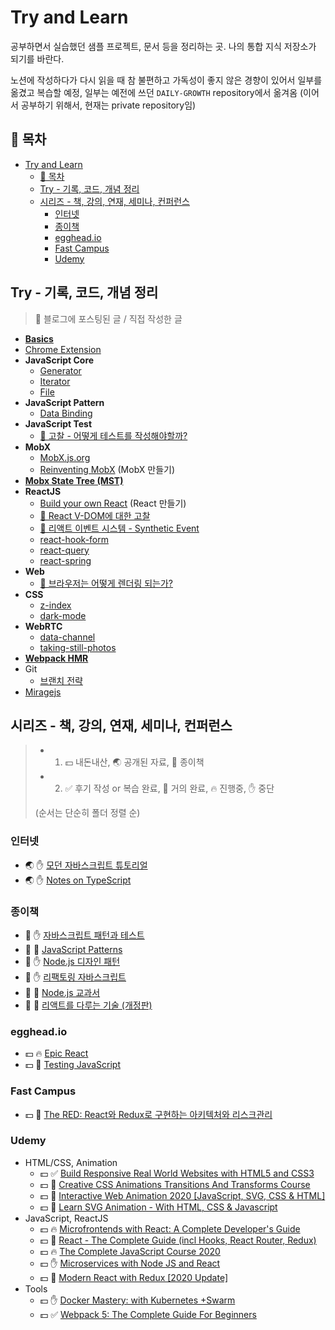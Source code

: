 # Try and Learn

공부하면서 실습했던 샘플 프로젝트, 문서 등을 정리하는 곳. 나의 통합 지식 저장소가 되기를 바란다.

노션에 작성하다가 다시 읽을 때 참 불편하고 가독성이 좋지 않은 경향이 있어서 일부를 옮겼고 복습할 예정, 일부는 예전에 쓰던 `DAILY-GROWTH` repository에서 옮겨옴 (이어서 공부하기 위해서, 현재는 private repository임)

## 📖 목차

- [Try and Learn](#try-and-learn)
  - [📖 목차](#-목차)
  - [Try - 기록, 코드, 개념 정리](#try---기록-코드-개념-정리)
  - [시리즈 - 책, 강의, 연재, 세미나, 컨퍼런스](#시리즈---책-강의-연재-세미나-컨퍼런스)
    - [인터넷](#인터넷)
    - [종이책](#종이책)
    - [egghead.io](#eggheadio)
    - [Fast Campus](#fast-campus)
    - [Udemy](#udemy)

## Try - 기록, 코드, 개념 정리

> 📝 블로그에 포스팅된 글 / 직접 작성한 글

- **[Basics](./try/basics)**
- [Chrome Extension](./try/chrome-extension)
- **JavaScript Core**
  - [Generator](./try/javascript-core/generator)
  - [Iterator](./try/javascript-core/iterator)
  - [File](./try/javascript-core/File)
- **JavaScript Pattern**
  - [Data Binding](./try/javascript-pattern/vanilla-js-data-binding)
- **JavaScript Test**
  - [📝 고찰 - 어떻게 테스트를 작성해야할까?](./try/javascript-test/consideration-how-to-write-test.md)
- **MobX**
  - [MobX.js.org](./try/mobx/mobx-js-org)
  - [Reinventing MobX](./try/mobx/reinventing-mobx) (MobX 만들기)
- **[Mobx State Tree (MST)](./try/mobx-state-tree)**
- **ReactJS**
  - [Build your own React](./try/reactjs/build-your-own-react) (React 만들기)
  - [📝 React V-DOM에 대한 고찰](./try/reactjs/react-v-dom-study)
  - [📝 리액트 이벤트 시스템 - Synthetic Event](./try/reactjs/synthetic-event)
  - [react-hook-form](./try/react-hook-form)
  - [react-query](./try/react-query)
  - [react-spring](./try/react-spring)
- **Web**
  - [📝 브라우저는 어떻게 렌더링 되는가?](https://gwanduke.tistory.com/entry/%EB%B8%8C%EB%9D%BC%EC%9A%B0%EC%A0%80%EB%8A%94-%EC%96%B4%EB%96%BB%EA%B2%8C-%EB%A0%8C%EB%8D%94%EB%A7%81-%EB%90%98%EB%8A%94%EA%B0%80)
- **CSS**
  - [z-index](./try/css/z-index.md)
  - [dark-mode](./try/css/dark-mode)
- **WebRTC**
  - [data-channel](./try/web-rtc/data-channel)
  - [taking-still-photos](./try/web-rtc/taking-still-photos)
- **[Webpack HMR](./try/webpack-hmr)**
- Git
  - [브랜치 전략](./try/git/strategy.md)
- [Miragejs](./try/miragejs)

## 시리즈 - 책, 강의, 연재, 세미나, 컨퍼런스

> - 1. 💵 내돈내산, 🌏 공개된 자료, 📕 종이책
> - 2. ✅ 후기 작성 or 복습 완료, 📝 거의 완료, 🔥 진행중, ✋ 중단
>
> (순서는 단순히 폴더 정렬 순)

### 인터넷

- 🌏 ✋ [모던 자바스크립트 튜토리얼](./material/internet/modern-javascript-tutorial)
- 🌏 ✋ [Notes on TypeScript](./material/internet/notes-on-typescript)

### 종이책

- 📕 ✋ [자바스크립트 패턴과 테스트](./material/books/javascript-pattern-and-test)
- 📕 📝 [JavaScript Patterns](./material/books/javascript-patterns)
- 📕 ✋ [Node.js 디자인 패턴](./material/books/nodejs-design-pattern)
- 📕 ✋ [리팩토링 자바스크립트](./material/books/refactoring-javascript)
- 📕 📝 [Node.js 교과서](./material/books/nodejs-textbook)
- 📕 📝 [리액트를 다루는 기술 (개정판)](./material/books/the-art-of-dealing-with-react)

### egghead.io

- 💵 🔥 [Epic React](./material/egghead/epic-react)
- 💵 📝 [Testing JavaScript](./material/egghead/testing-javascript)

### Fast Campus

- 💵 📝 [The RED: React와 Redux로 구현하는 아키텍처와 리스크관리](./material/fastcampus/the-red-react-redux-risk-management.md)

### Udemy

- HTML/CSS, Animation
  - 💵 ✅ [Build Responsive Real World Websites with HTML5 and CSS3](./material/udemy/build-responsive-real-world-websites)
  - 💵 📝 [Creative CSS Animations Transitions And Transforms Course](./material/udemy/creative-css-animations-transitions-and-transforms-course)
  - 💵 📝 [Interactive Web Animation 2020 [JavaScript, SVG, CSS & HTML]](./material/udemy/interactive-web-animation-2020)
  - 💵 📝 [Learn SVG Animation - With HTML, CSS & Javascript](./material/udemy/learn-svg-animation)
- JavaScript, ReactJS
  - 💵 🔥 [Microfrontends with React: A Complete Developer's Guide](./material/udemy/microfrontends-with-react)
  - 💵 📝 [React - The Complete Guide (incl Hooks, React Router, Redux)](./material/udemy/react-the-complete-guide)
  - 💵 🔥 [The Complete JavaScript Course 2020](./material/udemy/the-complete-javascript-course-2020)
  - 💵 ✋ [Microservices with Node JS and React](./material/udemy/microservices-with-node-js-and-react)
  - 💵 📝 [Modern React with Redux [2020 Update]](./material/udemy/modern-react-with-redux)
- Tools
  - 💵 ✋ [Docker Mastery: with Kubernetes +Swarm](./material/udemy/docker-mastery-with-kubernetes-swarm.md)
  - 💵 ✅ [Webpack 5: The Complete Guide For Beginners](./material/udemy/webpack5-the-complete-guide-for-beginners)
